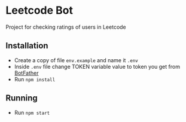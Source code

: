 # Leetcode Bot
Project for checking ratings of users in Leetcode

## Installation
- Create a copy of file `env.example` and name it `.env`
- Inside `.env` file change TOKEN variable value to token you get from [BotFather](https://telegram.me/BotFather "BotFather")
- Run `npm install`

## Running
- Run `npm start`